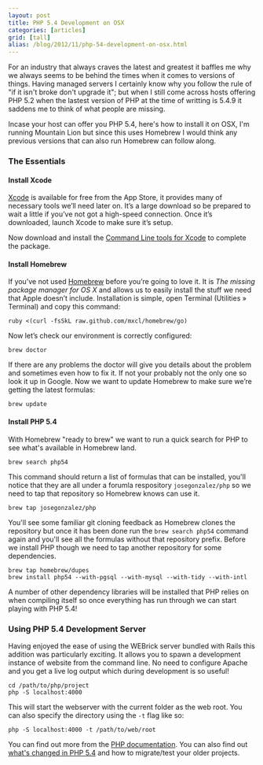 ```yaml
---
layout: post
title: PHP 5.4 Development on OSX
categories: [articles]
grid: [tall]
alias: /blog/2012/11/php-54-development-on-osx.html
---
```

For an industry that always craves the latest and greatest it baffles me why we always seems to be behind the times when it comes to versions of things. Having managed servers I certainly know why you follow the rule of "if it isn't broke don't upgrade it"; but when I still come across hosts offering PHP 5.2 when the lastest version of PHP at the time of writting is 5.4.9 it saddens me to think of what people are missing.

Incase your host can offer you PHP 5.4, here's how to install it on OSX, I'm running Mountain Lion but since this uses Homebrew I would think any previous versions that can also run Homebrew can follow along.

### The Essentials

#### Install Xcode

[Xcode](http://itunes.apple.com/gb/app/xcode/id497799835?mt=12) is available for free from the App Store, it provides many of necessary tools we’ll need later on. It’s a large download so be prepared to wait a little if you’ve not got a high-speed connection. Once it’s downloaded, launch Xcode to make sure it’s setup.

Now download and install the [Command Line tools for Xcode](https://developer.apple.com/downloads) to complete the package.

#### Install Homebrew

If you’ve not used [Homebrew](http://mxcl.github.com/homebrew/) before you’re going to love it. It is _The missing package manager for OS X_ and allows us to easily install the stuff we need that Apple doesn’t include. Installation is simple, open Terminal (Utilities » Terminal) and copy this command:

    ruby <(curl -fsSkL raw.github.com/mxcl/homebrew/go)

Now let’s check our environment is correctly configured:

    brew doctor

If there are any problems the doctor will give you details about the problem and sometimes even how to fix it. If not your probably not the only one so look it up in Google.
Now we want to update Homebrew to make sure we’re getting the latest formulas:

    brew update

#### Install PHP 5.4

With Homebrew "ready to brew" we want to run a quick search for PHP to see what's available in Homebrew land.

    brew search php54

This command should return a list of formulas that can be installed, you'll notice that they are all under a forumla respository `josegonzalez/php` so we need to tap that repository so Homebrew knows can use it.

    brew tap josegonzalez/php

You'll see some familiar git cloning feedback as Homebrew clones the repository but once it has been done run the `brew search php54` command again and you'll see all the formulas without that repository prefix. Before we install PHP though we need to tap another repository for some dependencies.

    brew tap homebrew/dupes
    brew install php54 --with-pgsql --with-mysql --with-tidy --with-intl

A number of other dependency libraries will be installed that PHP relies on when compiling itself so once everything has run through we can start playing with PHP 5.4!

### Using PHP 5.4 Development Server

Having enjoyed the ease of using the WEBrick server bundled with Rails this addition was particularly exciting. It allows you to spawn a development instance of website from the command line. No need to configure Apache and you get a live log output which during development is so useful!

    cd /path/to/php/project
    php -S localhost:4000

This will start the webserver with the current folder as the web root. You can also specify the directory using the `-t` flag like so:

    php -S localhost:4000 -t /path/to/web/root

You can find out more from the [PHP documentation](http://php.net/manual/features.commandline.webserver.php). You can also find out [what's changed in PHP 5.4](http://php.net/manual/migration54.changes.php) and how to migrate/test your older projects.
